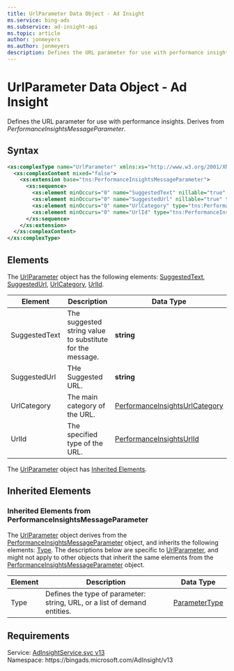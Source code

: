 ```yaml
---
title: UrlParameter Data Object - Ad Insight
ms.service: bing-ads
ms.subservice: ad-insight-api
ms.topic: article
author: jonmeyers
ms.author: jonmeyers
description: Defines the URL parameter for use with performance insights.
---
```

# UrlParameter Data Object - Ad Insight
Defines the URL parameter for use with performance insights. Derives from *PerformanceInsightsMessageParameter*.

## Syntax
```xml
<xs:complexType name="UrlParameter" xmlns:xs="http://www.w3.org/2001/XMLSchema">
  <xs:complexContent mixed="false">
    <xs:extension base="tns:PerformanceInsightsMessageParameter">
      <xs:sequence>
        <xs:element minOccurs="0" name="SuggestedText" nillable="true" type="xs:string" />
        <xs:element minOccurs="0" name="SuggestedUrl" nillable="true" type="xs:string" />
        <xs:element minOccurs="0" name="UrlCategory" type="tns:PerformanceInsightsUrlCategory" />
        <xs:element minOccurs="0" name="UrlId" type="tns:PerformanceInsightsUrlId" />
      </xs:sequence>
    </xs:extension>
  </xs:complexContent>
</xs:complexType>
```

## <a name="elements"></a>Elements

The [UrlParameter](urlparameter.md) object has the following elements: [SuggestedText](#suggestedtext), [SuggestedUrl](#suggestedurl), [UrlCategory](#urlcategory), [UrlId](#urlid).

|Element|Description|Data Type|
|-----------|---------------|-------------|
|<a name="suggestedtext"></a>SuggestedText|The suggested string value to substitute for the message.|**string**|
|<a name="suggestedurl"></a>SuggestedUrl|THe Suggested URL.|**string**|
|<a name="urlcategory"></a>UrlCategory|The main category of the URL.|[PerformanceInsightsUrlCategory](performanceinsightsurlcategory.md)|
|<a name="urlid"></a>UrlId|The specified type of the URL.|[PerformanceInsightsUrlId](performanceinsightsurlid.md)|

The [UrlParameter](urlparameter.md) object has [Inherited Elements](#inheritedelements).

## <a name="inheritedelements"></a>Inherited Elements

### <a name="inheritedelementsperformanceinsightsmessageparameter"></a>Inherited Elements from PerformanceInsightsMessageParameter
The [UrlParameter](urlparameter.md) object derives from the [PerformanceInsightsMessageParameter](performanceinsightsmessageparameter.md) object, and inherits the following elements: [Type](#type). The descriptions below are specific to [UrlParameter](urlparameter.md), and might not apply to other objects that inherit the same elements from the [PerformanceInsightsMessageParameter](performanceinsightsmessageparameter.md) object.  

|Element|Description|Data Type|
|-----------|---------------|-------------|
|<a name="type"></a>Type|Defines the type of parameter: string, URL, or a list of demand entities.|[ParameterType](parametertype.md)|

## Requirements
Service: [AdInsightService.svc v13](https://adinsight.api.bingads.microsoft.com/Api/Advertiser/AdInsight/v13/AdInsightService.svc)  
Namespace: https\://bingads.microsoft.com/AdInsight/v13  

